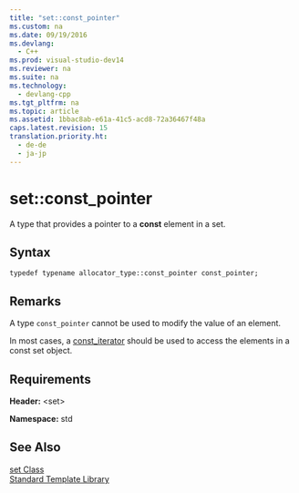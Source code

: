 ```yaml
---
title: "set::const_pointer"
ms.custom: na
ms.date: 09/19/2016
ms.devlang: 
  - C++
ms.prod: visual-studio-dev14
ms.reviewer: na
ms.suite: na
ms.technology: 
  - devlang-cpp
ms.tgt_pltfrm: na
ms.topic: article
ms.assetid: 1bbac8ab-e61a-41c5-acd8-72a36467f48a
caps.latest.revision: 15
translation.priority.ht: 
  - de-de
  - ja-jp
---
```

# set::const_pointer
A type that provides a pointer to a **const** element in a set.  
  
## Syntax  
  
```  
typedef typename allocator_type::const_pointer const_pointer;  
```  
  
## Remarks  
 A type `const_pointer` cannot be used to modify the value of an element.  
  
 In most cases, a [const_iterator](../vs140/set--const_iterator.md) should be used to access the elements in a const set object.  
  
## Requirements  
 **Header:** <set\>  
  
 **Namespace:** std  
  
## See Also  
 [set Class](../vs140/set-Class.md)   
 [Standard Template Library](../vs140/Standard-Template-Library.md)